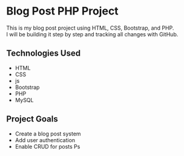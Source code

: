 # Blog Post PHP Project

This is my blog post project using HTML, CSS, Bootstrap, and PHP.  
I will be building it step by step and tracking all changes with GitHub.

## Technologies Used
- HTML
- CSS
- js
- Bootstrap
- PHP
- MySQL

## Project Goals
- Create a blog post system
- Add user authentication
- Enable CRUD for posts
Ps